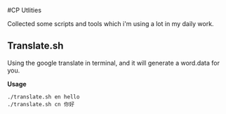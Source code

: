 #CP Utlities

Collected some scripts and tools which i'm using a lot in my daily work.

## Translate.sh

Using the google translate in terminal, and it will generate a word.data for you.

**Usage**

    ./translate.sh en hello
    ./translate.sh cn 你好


